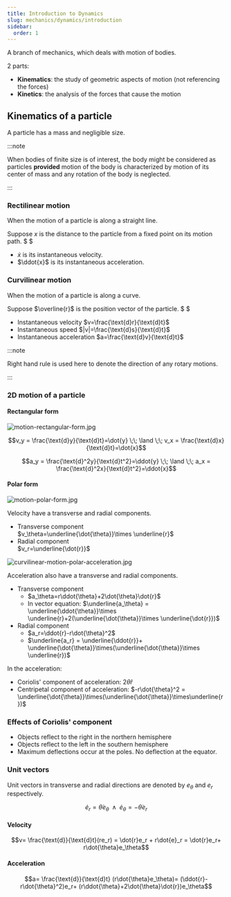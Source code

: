 ```yaml
---
title: Introduction to Dynamics
slug: mechanics/dynamics/introduction
sidebar:
  order: 1
---
```


A branch of mechanics, which deals with motion of bodies.

2 parts:

- **Kinematics**: the study of geometric aspects of motion (not referencing the
  forces)
- **Kinetics**: the analysis of the forces that cause the motion

## Kinematics of a particle

A particle has a mass and negligible size.

:::note

When bodies of finite size is of interest, the body might be considered as
particles **provided** motion of the body is characterized by motion of its
center of mass and any rotation of the body is neglected.

:::

### Rectilinear motion

When the motion of a particle is along a straight line.

Suppose $x$ is the distance to the particle from a fixed point on its motion
path. $ $

- $\dot{x}$ is its instantaneous velocity.
- $\ddot{x}$ is its instantaneous acceleration.

### Curvilinear motion

When the motion of a particle is along a curve.

Suppose $\overline{r}$ is the position vector of the particle. $ $

- Instantaneous velocity $v=\frac{\text{d}r}{\text{d}t}$
- Instantaneous speed $|v|=\frac{\text{d}s}{\text{d}t}$
- Instantaneous acceleration $a=\frac{\text{d}v}{\text{d}t}$

:::note

Right hand rule is used here to denote the direction of any rotary motions.

:::

### 2D motion of a particle

#### Rectangular form

![motion-rectangular-form.jpg](/mechanics/dynamics/motion-rectangular-form.jpg)

```math
v_y = \frac{\text{d}y}{\text{d}t}=\dot{y}
\;\;
\land
\;\;
v_x = \frac{\text{d}x}{\text{d}t}=\dot{x}
```

```math
a_y = \frac{\text{d}^2y}{\text{d}t^2}=\ddot{y}
\;\;
\land
\;\;
a_x = \frac{\text{d}^2x}{\text{d}t^2}=\ddot{x}
```

#### Polar form

![motion-polar-form.jpg](/mechanics/dynamics/motion-polar-form.jpg)

Velocity have a transverse and radial components.

- Transverse component  
  $v_\theta=\underline{\dot{\theta}}\times \underline{r}$
- Radial component  
  $v_r=\underline{\dot{r}}$

![curvilinear-motion-polar-acceleration.jpg](/mechanics/dynamics/curvilinear-motion-polar-acceleration.jpg)

Acceleration also have a transverse and radial components.

- Transverse component
  - $a_\theta=r\ddot{\theta}+2\dot{\theta}\dot{r}$
  - In vector equation:
    $\underline{a_\theta} = \underline{\ddot{\theta}}\times \underline{r}+2(\underline{\dot{\theta}}\times \underline{\dot{r}})$
- Radial component
  - $a_r=\ddot{r}-r\dot{\theta}^2$
  - $\underline{a_r} = \underline{\ddot{r}}+ \underline{\dot{\theta}}\times(\underline{\dot{\theta}}\times \underline{r})$

In the acceleration:

- Coriolis' component of acceleration: $2\dot{\theta}\dot{r}$
- Centripetal component of acceleration:
  $-r\dot{\theta}^2 = \underline{\dot{\theta}}\times(\underline{\dot{\theta}}\times\underline{r})$

### Effects of Coriolis' component

- Objects reflect to the right in the northern hemisphere
- Objects reflect to the left in the southern hemisphere
- Maximum deflections occur at the poles. No deflection at the equator.

### Unit vectors

Unit vectors in transverse and radial directions are denoted by $e_\theta$ and
$e_r$ respectively.

```math
\dot{e}_r=\dot{\theta}e_\theta\;\;\land\;\;
\dot{e}_\theta = -\dot{\theta}e_r
```

#### Velocity

```math
v=
\frac{\text{d}}{\text{d}t}(re_r) =
\dot{r}e_r + r\dot{e}_r =
\dot{r}e_r+
r\dot{\theta}e_\theta
```

#### Acceleration

```math
a=
\frac{\text{d}}{\text{d}t}
(r\dot{\theta}e_\theta)=
(\ddot{r}-r\dot{\theta}^2)e_r+
(r\ddot{\theta}+2\dot{\theta}\dot{r})e_\theta
```
